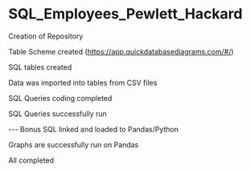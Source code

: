 # SQL_Employees_Pewlett_Hackard

Creation of Repository

Table Scheme created (https://app.quickdatabasediagrams.com/#/)


SQL tables created

Data was imported into tables from CSV files

SQL Queries coding completed

SQL Queries successfully run


--- Bonus
SQL linked and loaded to Pandas/Python

Graphs are successfully run on Pandas


All completed